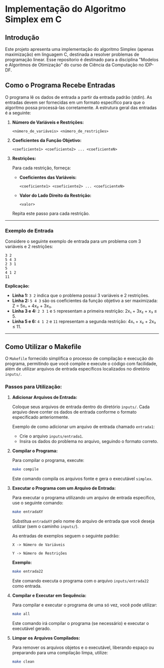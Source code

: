 # Implementação do Algoritmo Simplex em C

## Introdução

Este projeto apresenta uma implementação do algoritmo Simplex (apenas maximização) em linguagem C, destinada a resolver problemas de programação linear. Esse repositorio é destinado para a disciplina "Modelos e Algoritmos de Otimização" do curso de Ciência da Computação no IDP-DF.

## Como o Programa Recebe Entradas

O programa lê os dados de entrada a partir da entrada padrão (stdin). As entradas devem ser fornecidas em um formato específico para que o algoritmo possa processá-las corretamente. A estrutura geral das entradas é a seguinte:

1. **Número de Variáveis e Restrições:**

   ```plaintext
   <número_de_variáveis> <número_de_restrições>
   ```

2. **Coeficientes da Função Objetivo:**

   ```plaintext
   <coeficiente1> <coeficiente2> ... <coeficienteN>
   ```

3. **Restrições:**

   Para cada restrição, forneça:

   - **Coeficientes das Variáveis:**

     ```plaintext
     <coeficiente1> <coeficiente2> ... <coeficienteN>
     ```

   - **Valor do Lado Direito da Restrição:**

     ```plaintext
     <valor>
     ```

   Repita este passo para cada restrição.

---

### Exemplo de Entrada

Considere o seguinte exemplo de entrada para um problema com 3 variáveis e 2 restrições:

```plaintext
3 2
5 4 3
2 3 1
5
4 1 2
11
```

**Explicação:**

- **Linha 1:** `3 2` indica que o problema possui 3 variáveis e 2 restrições.
- **Linha 2:** `5 4 3` são os coeficientes da função objetivo a ser maximizada: Z = 5x₁ + 4x₂ + 3x₃.
- **Linha 3 e 4:** `2 3 1` e `5` representam a primeira restrição: 2x₁ + 3x₂ + x₃ ≤ 5.
- **Linha 5 e 6:** `4 1 2` e `11` representam a segunda restrição: 4x₁ + x₂ + 2x₃ ≤ 11.

---

## Como Utilizar o Makefile

O `Makefile` fornecido simplifica o processo de compilação e execução do programa, permitindo que você compile e execute o código com facilidade, além de utilizar arquivos de entrada específicos localizados no diretório `inputs/`.

### Passos para Utilização:

1. **Adicionar Arquivos de Entrada:**

   Coloque seus arquivos de entrada dentro do diretório `inputs/`. Cada arquivo deve conter os dados de entrada conforme o formato especificado anteriormente.

   Exemplo de como adicionar um arquivo de entrada chamado `entrada1`:

   - Crie o arquivo `inputs/entrada1`.
   - Insira os dados do problema no arquivo, seguindo o formato correto.

2. **Compilar o Programa:**

   Para compilar o programa, execute:

   ```bash
   make compile
   ```

   Este comando compila os arquivos fonte e gera o executável `simplex`.

3. **Executar o Programa com um Arquivo de Entrada:**

   Para executar o programa utilizando um arquivo de entrada específico, use o seguinte comando:

   ```bash
   make entradaXY
   ```

   Substitua `entradaXY` pelo nome do arquivo de entrada que você deseja utilizar (sem o caminho `inputs/`).


   As entradas de exemplos seguem o seguinte padrão:


   `X -> Número de Variáveis`
   
   `Y -> Número de Restrições`

   **Exemplo:**

   ```bash
   make entrada22
   ```

   Este comando executa o programa com o arquivo `inputs/entrada22` como entrada.

4. **Compilar e Executar em Sequência:**

   Para compilar e executar o programa de uma só vez, você pode utilizar:

   ```bash
   make all
   ```

   Este comando irá compilar o programa (se necessário) e executar o executável gerado.

5. **Limpar os Arquivos Compilados:**

   Para remover os arquivos objetos e o executável, liberando espaço ou preparando para uma compilação limpa, utilize:

   ```bash
   make clean
   ```
